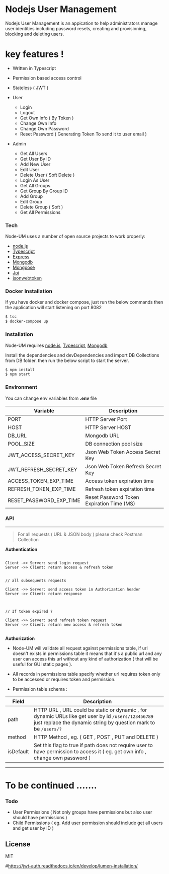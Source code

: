 # Nodejs User Management

Nodejs User Management is an appication to help administrators manage user identities including password resets, creating and provisioning, blocking and deleting users.



# key features !

* Written in Typescript
* Permission based access control
* Stateless ( JWT )
* User
  - Login 
  - Logout
  - Get Own Info ( By Token )
  - Change Own Info 
  - Change Own Password
  - Reset Password ( Generating Token To send it to user email )
   

* Admin
  - Get All Users  
  - Get User By ID 
  - Add New User 
  - Edit User 
  - Delete User ( Soft Delete )
  - Login As User 
  - Get All Groups 
  - Get Group By Group ID 
  - Add Group 
  - Edit Group
  - Delete Group ( Soft )
  - Get All Permissions 


### Tech

Node-UM uses a number of open source projects to work properly:
* [node.js](https://nodejs.org)
* [Typescript](https://www.typescriptlang.org)
* [Express](https://expressjs.com/)
* [Mongodb](https://www.mongodb.com) 
* [Mongoose](https://mongoosejs.com)
* [Joi](https://github.com/hapijs/joi)
* [jsonwebtoken](https://www.npmjs.com/package/jsonwebtoken)



### Docker Installation

If you have docker and docker compose, just run the below commands then the application will start listening on port 8082 

```sh
$ tsc
$ docker-compose up 

```


### Installation

Node-UM requires [node.js](https://nodejs.org),  [Typescript](https://www.typescriptlang.org), [Mongodb](https://www.mongodb.com)

Install the dependencies and devDependencies and import DB Collections from DB folder.
then run the below script to start the server.

```sh
$ npm install
$ npm start
```


### Environment

You can change env variables from **.env** file 

| Variable | Description |
| ------ | ------ |
| PORT | HTTP Server Port |
| HOST | HTTP Server HOST |
| DB_URL | Mongodb URL |
| POOL_SIZE | DB connection pool size |
| JWT_ACCESS_SECRET_KEY | Json Web Token Access Secret Key |
| JWT_REFRESH_SECRET_KEY | Json Web Token Refresh Secret Key |
| ACCESS_TOKEN_EXP_TIME | Access token expiration time |
| REFRESH_TOKEN_EXP_TIME | Refresh token expiration time |
| RESET_PASSWORD_EXP_TIME | Reset Password Token Expiration Time (MS) |


### API
-----------


> For all requests ( URL & JSON body ) please check Postman Collection 


 **Authentication** 

 
```

Client ->> Server: send login request
Server ->> Client: return access & refresh token


// all subsequents requests 

Client ->> Server: send access token in Authorization header
Server ->> Client: return response



// If token expired ?

Client ->> Server: send refresh token request
Server ->> Client: return new access & refresh token


```




 **Authorization** 

- Node-UM will validate all request against permissions table, if url doesn't exists in permissions table it means that it's a public url and any user can access this url without any kind of authorization  ( that will be useful for GUI static pages  ).

- All records in permissions table specify whether url requires token only to be accessed or requires token and permission.

- Permission table schema :

| Field | Description |
| ------ | ------ |
| path | HTTP URL , URL could be static or dynamic , for dynamic URLs like get user by id `/users/123456789` just replace the dynamic string by question mark to be `/users/?`  |
| method | HTTP Method , eg. ( GET , POST , PUT and DELETE ) |
| isDefault | Set this flag to true if path does not require user to have permission to access it  ( eg. get own info , change own password  ) |



----


 # To be continued .......
 
 
 
### Todo

 - User Permissions ( Not only groups have permissions but also user should have permissions  )
 - Child Permissions ( eg. Add user permission should include get all users and get user by ID )

License
----

MIT

#https://jwt-auth.readthedocs.io/en/develop/lumen-installation/